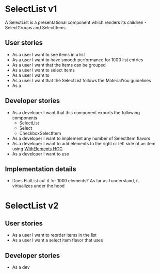 # SelectList v1
A SelectList is a presentational component which renders its children - SelectGroups and SelectItems.

## User stories
- As a user I want to see items in a list
- As a user I want to have smooth performance for 1000 list entries 
- As a user I want that the items can be grouped
- As a user I want to select items
- As a user I want to 
- As a user I want that the SelectList follows the MaterialYou guidelines
- As a 

## Developer stories
- As a developer I want that this component exports the following components
  - SelectList
  - Select
  - CheckboxSelectItem
- As a developer I want to implement any number of SelectItem flavors
- As a developer I want to add elements to the right or left side of an item using [WithElements HOC](./HOC/WithElements.md)
- As a developer I want to use 

## Implementation details
- Does FlatList cut it for 1000 elements? As far as I understand, it virtualizes under the hood

# SelectList v2

## User stories
- As a user I want to reorder items in the list
- As a user I want a select item flavor that uses 

## Developer stories
- As a dev


